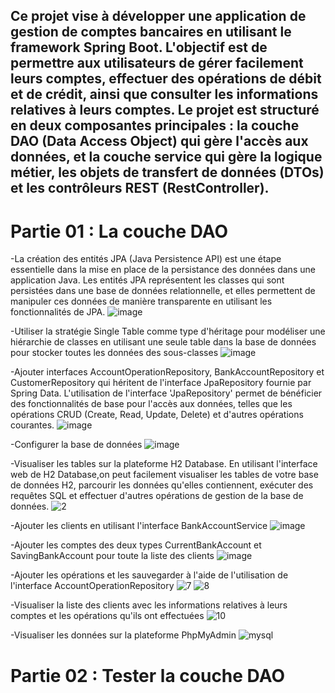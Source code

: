 <h2>Ce projet vise à développer une application de gestion de comptes bancaires en utilisant le framework Spring Boot. L'objectif est de permettre aux utilisateurs de gérer facilement leurs comptes, effectuer des opérations de débit et de crédit, ainsi que consulter les informations relatives à leurs comptes. Le projet est structuré en deux composantes principales : la couche DAO (Data Access Object) qui gère l'accès aux données, et la couche service qui gère la logique métier, les objets de transfert de données (DTOs) et les contrôleurs REST (RestController).</h2>

<h1>Partie 01 : La couche DAO</h1>

-La création des entités JPA (Java Persistence API) est une étape essentielle dans la mise en place de la persistance des données dans une application Java. Les entités JPA représentent les classes qui sont persistées dans une base de données relationnelle, et elles permettent de manipuler ces données de manière transparente en utilisant les fonctionnalités de JPA.
![image](https://github.com/hajarmanyani/Projet-J2EE/assets/93662714/4750544e-7137-48fb-9b6d-85dac59bbb9b)

-Utiliser la stratégie Single Table comme type d'héritage pour modéliser une hiérarchie de classes en utilisant une seule table dans la base de données pour stocker toutes les données des sous-classes
![image](https://github.com/hajarmanyani/Projet-J2EE/assets/93662714/80a39fde-6a31-4cef-9752-277d2c8222c2)

-Ajouter interfaces AccountOperationRepository, BankAccountRepository et CustomerRepository qui héritent de l'interface JpaRepository  fournie par Spring Data. L'utilisation de l'interface 'JpaRepository' permet de bénéficier des fonctionnalités de base pour l'accès aux données, telles que les opérations CRUD (Create, Read, Update, Delete) et d'autres opérations courantes.
![image](https://github.com/hajarmanyani/Projet-J2EE/assets/93662714/ba41c736-e66c-4a01-a3fc-0b784a11c4d0)

-Configurer la base de données 
![image](https://github.com/hajarmanyani/Projet-J2EE/assets/93662714/cd35b01c-8d6c-443e-9647-bcceb87f9fe8)

-Visualiser les tables sur la plateforme H2 Database. En utilisant l'interface web de H2 Database,on peut facilement visualiser les tables de votre base de données H2, parcourir les données qu'elles contiennent, exécuter des requêtes SQL et effectuer d'autres opérations de gestion de la base de données.
![2](https://github.com/hajarmanyani/Projet-J2EE/assets/93662714/59589703-3872-4a94-9b46-3c02ce9a2c70)

-Ajouter les clients en utilisant l'interface BankAccountService
![image](https://github.com/hajarmanyani/Projet-J2EE/assets/93662714/55e23512-cffc-4f09-a51e-997a86814203)

-Ajouter les comptes des deux types CurrentBankAccount et SavingBankAccount pour toute la liste des clients
![image](https://github.com/hajarmanyani/Projet-J2EE/assets/93662714/62056e76-f386-45cb-89c6-fb8c06f0a8d7)

-Ajouter les opérations et les sauvegarder à l'aide de l'utilisation de l'interface AccountOperationRepository
![7](https://github.com/hajarmanyani/Projet-J2EE/assets/93662714/7627c787-2444-4678-a66b-ab9b7df84ab1)
![8](https://github.com/hajarmanyani/Projet-J2EE/assets/93662714/54f2c6ed-9038-43e0-8aab-19cea5d68595)

-Visualiser la liste des clients avec les informations relatives à leurs comptes et les opérations qu'ils ont effectuées
![10](https://github.com/hajarmanyani/Projet-J2EE/assets/93662714/29f6eb0b-fd08-4384-ae75-afcddaedc514)

-Visualiser les données sur la plateforme PhpMyAdmin
![mysql](https://github.com/hajarmanyani/Projet-J2EE/assets/93662714/617bb1d3-ca9e-4af8-8ad0-0fceda3102b3)

<h1>Partie 02 : Tester la couche DAO</h1>








